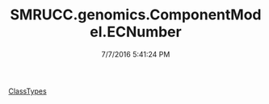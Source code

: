 ﻿---
title: SMRUCC.genomics.ComponentModel.ECNumber
date: 7/7/2016 5:41:24 PM
---

[ClassTypes](T-SMRUCC.genomics.ComponentModel.ECNumber.ClassTypes.html)
